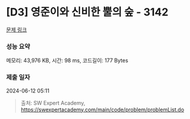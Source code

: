 # [D3] 영준이와 신비한 뿔의 숲 - 3142 

[문제 링크](https://swexpertacademy.com/main/code/problem/problemDetail.do?contestProbId=AV_6xWk6sbADFAWS) 

### 성능 요약

메모리: 43,976 KB, 시간: 98 ms, 코드길이: 177 Bytes

### 제출 일자

2024-06-12 05:11



> 출처: SW Expert Academy, https://swexpertacademy.com/main/code/problem/problemList.do